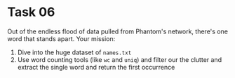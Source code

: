 # Task 06

Out of the endless flood of data pulled from Phantom's network, there's one word that stands apart. Your mission:

1. Dive into the huge dataset of `names.txt`
2. Use word counting tools (like `wc` and `uniq`) and filter our the clutter and extract the single word and return the first occurrence
